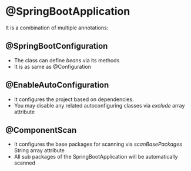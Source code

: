 # @SpringBootApplication

It is a combination of multiple annotations:

## @SpringBootConfiguration

* The class can define _beans_ via its methods
* It is as same as @Configuration

## @EnableAutoConfiguration

* It configures the project based on dependencies. 
* You may disable any related autoconfiguring classes via _exclude_ array attribute

##  @ComponentScan

* It configures the base packages for scanning via _scanBasePackages_ String array attribute
* All sub packages of the SpringBootApplication will be automatically scanned
